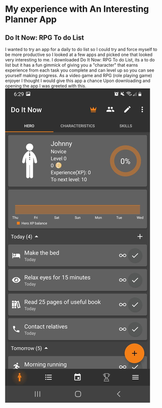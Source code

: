 # My experience with An Interesting Planner App

## Do It Now: RPG To do List
I wanted to try an app for a daily to do list so I could try and force myself to be more productive so I looked at a few apps and picked one that looked very interesting  to me. I downloaded Do It Now: RPG To do List, its a to do list but it has a fun gimmick of giving you a "character" that earns experience from each task you complete and can level up so you can see yourself making progress. As a video game and RPG (role playing game) enjoyer I thought I would give this app a chance
Upon downloading and opening the app I was greeted with this.
![HomeScreen](sc1.jpg)
